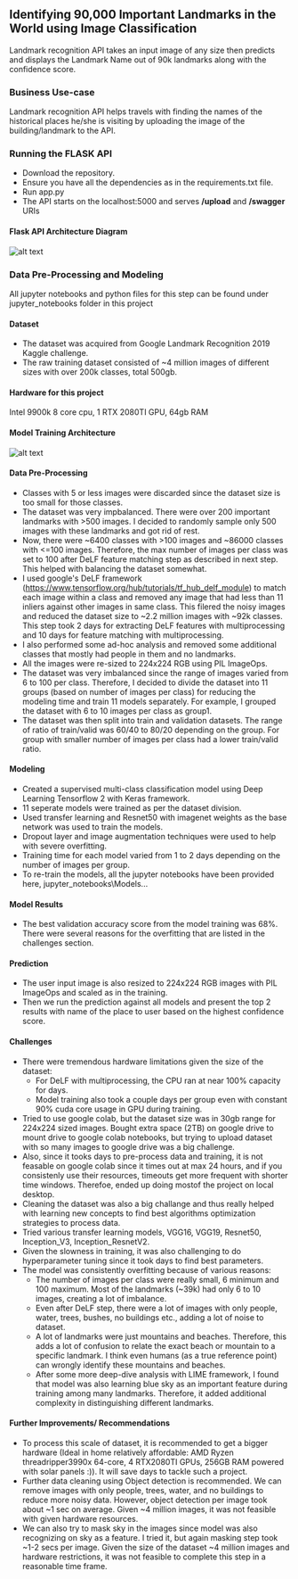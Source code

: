 ## Identifying 90,000 Important Landmarks in the World using Image Classification

Landmark recognition API takes an input image of any size then predicts and displays the Landmark Name out of 90k landmarks along with the confidence score.

### Business Use-case
Landmark recognition API helps travels with finding the names of the historical places he/she is visiting by uploading the image of the building/landmark to the API.

### Running the FLASK API
- Download the repository.
- Ensure you have all the dependencies as in the requirements.txt file.
- Run app.py
- The API starts on the localhost:5000 and serves **/upload** and **/swagger** URIs

#### Flask API Architecture Diagram
![alt text](https://github.com/amarsinghen/landmark-detection-kaggle/edit/master/model_weights/architecture_diagrams/flask_api_architecture.jpg?raw=true)

### Data Pre-Processing and Modeling
All jupyter notebooks and python files for this step can be found under jupyter_notebooks folder in this project

#### Dataset
- The dataset was acquired from Google Landmark Recognition 2019 Kaggle challenge.
- The raw training dataset consisted of ~4 million images of different sizes with over 200k classes, total 500gb.

#### Hardware for this project
Intel 9900k 8 core cpu, 1 RTX 2080TI GPU, 64gb RAM

#### Model Training Architecture
![alt text](https://github.com/amarsinghen/landmark-detection-kaggle/edit/master/model_weights/architecture_diagrams/model_training_architecture.jpg?raw=true)

#### Data Pre-Processing
- Classes with 5 or less images were discarded since the dataset size is too small for those classes.
- The dataset was very impbalanced. There were over 200 important landmarks with >500 images. I decided to randomly sample only 500 images with these landmarks and got rid of rest.
- Now, there were ~6400 classes with >100 images and ~86000 classes with <=100 images. Therefore, the max number of images per class was set to 100 after DeLF feature matching step as described in next step. This helped with balancing the dataset somewhat.
- I used google's DeLF framework (https://www.tensorflow.org/hub/tutorials/tf_hub_delf_module) to match each image within a class and removed any image that had less than 11 inliers against other images in same class. This filered the noisy images and reduced the dataset size to ~2.2 million images with ~92k classes. This step took 2 days for extracting DeLF features with multiprocessing and 10 days for feature matching with multiprocessing.
- I also performed some ad-hoc analysis and removed some additional classes that mostly had people in them and no landmarks.
- All the images were re-sized to 224x224 RGB using PIL ImageOps.
- The dataset was very imbalanced since the range of images varied from 6 to 100 per class. Therefore, I decided to divide the dataset into 11 groups (based on number of images per class) for reducing the modeling time and train 11 models separately. For example, I grouped the dataset with 6 to 10 images per class as group1.
- The dataset was then split into train and validation datasets. The range of ratio of train/valid was 60/40 to 80/20 depending on the group. For group with smaller number of images per class had a lower train/valid ratio. 

#### Modeling
- Created a supervised multi-class classification model using Deep Learning Tensorflow 2 with Keras framework.
- 11 seperate models were trained as per the dataset division.
- Used transfer learning and Resnet50 with imagenet weights as the base network was used to train the models.
- Dropout layer and image augmentation techniques were used to help with severe overfitting.
- Training time for each model varied from 1 to 2 days depending on the number of images per group.
- To re-train the models, all the jupyter notebooks have been provided here, jupyter_notebooks\Models\...

#### Model Results
- The best validation accuracy score from the model training was 68%. There were several reasons for the overfitting that are listed in the challenges section.

#### Prediction
- The user input image is also resized to 224x224 RGB images with PIL ImageOps and scaled as in the training.
- Then we run the prediction against all models and present the top 2 results with name of the place to user based on the highest confidence score.

#### Challenges
- There were tremendous hardware limitations given the size of the dataset: 
  - For DeLF with multiprocessing, the CPU ran at near 100% capacity for days. 
  - Model training also took a couple days per group even with constant 90% cuda core usage in GPU during training.
- Tried to use google colab, but the dataset size was in 30gb range for 224x224 sized images. Bought extra space (2TB) on google drive to mount drive to google colab notebooks, but  trying to upload dataset with so many images to google drive was a big challenge.
- Also, since it tooks days to pre-process data and training, it is not feasable on google colab since it times out at max 24 hours, and if you consistenly use their resources, timeouts get more frequent with shorter time windows. Therefoe, ended up doing mostof the project on local desktop.
- Cleaning the dataset was also a big challange and thus really helped with learning new concepts to find best algorithms optimization strategies to process data.
- Tried various transfer learning models, VGG16, VGG19, Resnet50, Inception_V3, Inception_ResnetV2.
- Given the slowness in training, it was also challenging to do hyperparameter tuning since it took days to find best parameters.
- The model was consistently overfitting because of various reasons:
  - The number of images per class were really small, 6 minimum and 100 maximum. Most of the landmarks (~39k) had only 6 to 10 images, creating a lot of imbalance.
  - Even after DeLF step, there were a lot of images with only people, water, trees, bushes, no buildings etc., adding a lot of noise to dataset.
  - A lot of landmarks were just mountains and beaches. Therefore, this adds a lot of confusion to relate the exact beach or mountain to a specific landmark. I think even humans (as a true reference point) can wrongly identify these mountains and beaches.
  - After some more deep-dive analysis with LIME framework, I found that model was also learning blue sky as an important feature during training among many landmarks. Therefore, it added additional complexity in distinguishing different landmarks. 
  
#### Further Improvements/ Recommendations
- To process this scale of dataset, it is recommended to get a bigger hardware (Ideal in home relatively affordable: AMD Ryzen threadripper3990x 64-core, 4 RTX2080TI GPUs, 256GB RAM powered with solar panels :)). It will save days to tackle such a project.
- Further data cleaning using Object detection is recommended. We can remove images with only people, trees, water, and no buildings to reduce more noisy data. However, object detection per image took about ~1 sec on average. Given ~4 million images, it was not feasible with given hardware resources.
- We can also try to mask sky in the images since model was also recognizing on sky as a feature. I tried it, but again masking step took ~1-2 secs per image. Given the size of the dataset ~4 million images and hardware restrictions, it was not feasible to complete this step in a reasonable time frame.
